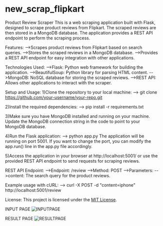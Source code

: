 # new_scrap_flipkart
Product Review Scraper
This is a web scraping application built with Flask, designed to scrape product reviews from Flipkart. The scraped reviews are then stored in a MongoDB database. The application provides a REST API endpoint to perform the scraping process.

Features:
-->Scrapes product reviews from Flipkart based on search queries.
-->Stores the scraped reviews in a MongoDB database.
-->Provides a REST API endpoint for easy integration with other applications.

Technologies Used:
-->Flask: Python web framework for building the application.
-->BeautifulSoup: Python library for parsing HTML content.
-->MongoDB: NoSQL database for storing the scraped reviews.
-->REST API: Allows other applications to interact with the scraper.

Setup and Usage:
1)Clone the repository to your local machine:
-->  git clone https://github.com/your-username/your-repo.git

2)Install the required dependencies:
-->  pip install -r requirements.txt

3)Make sure you have MongoDB installed and running on your machine. Update the MongoDB connection string in the code to point to your MongoDB database.

4)Run the Flask application:
-->  python app.py
The application will be running on port 5001. If you want to change the port, you can modify the app.run() line in the app.py file accordingly.

5)Access the application in your browser at http://localhost:5001/ or use the provided REST API endpoint to send requests for scraping reviews.

REST API Endpoint:
-->Endpoint: /review
-->Method: POST
-->Parameters:
-->content: The search query for the product reviews.

Example usage with cURL:
-->  curl -X POST -d "content=iphone" http://localhost:5001/review

License:
This project is licensed under the [MIT License](LICENSE).

INPUT PAGE
![INPUTPAGE](https://github.com/suryanshchhn/new_scrap_flipkart/assets/123889322/226e82d0-58a9-4749-aee5-55c01188a1de)

RESULT PAGE
![RESULTPAGE](https://github.com/suryanshchhn/new_scrap_flipkart/assets/123889322/8a7e767f-9991-4a9e-8f6e-343d59df099b)


